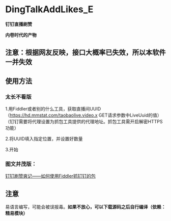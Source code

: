 # DingTalkAddLikes_E
**钉钉直播刷赞**  

**内卷时代的产物**

## 注意：根据网友反映，接口大概率已失效，所以本软件一并失效

## 使用方法
### 太长不看版
1.用Fiddler或者别的什么工具，获取直播间UUID（https://hd.mmstat.com/taobaolive.video.x  GET请求参数中LiveUuid的值）  
（钉钉需要将代理设置为抓包工具提供的代理地址。抓包工具需开启解密HTTPS功能）  

2.将UUID填入指定位置，并设置好数量

3.开始

### 图文并茂版：
[钉钉刷赞爽记——如何使用Fiddler抓钉钉的包](https://mfwt.top/inku/2021/06/%E9%92%89%E9%92%89%E5%88%B7%E8%B5%9E%E7%88%BD%E8%AE%B0/)

## 注意

易语言编写，可能会被误报毒。**如果不放心，可以下载源码之后自行编译（依赖：精易模块）**

